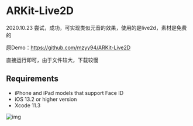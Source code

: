 # ARKit-Live2D

2020.10.23 尝试，成功，可实现类似元音的效果，使用的是live2d，素材是免费的

原Demo：https://github.com/mzyy94/ARKit-Live2D 

直接运行即可，由于文件较大，下载较慢

## Requirements
- iPhone and iPad models that support Face ID
- iOS 13.2 or higher version
- Xcode 11.3


![img](https://github.com/mzyy94/ARKit-Live2D/blob/master/docs/screenshot.png)
